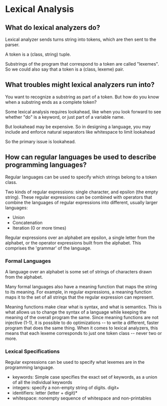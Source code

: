 # Lexical Analysis

## What do lexical analyzers do?

Lexical analyzer sends turns string into tokens, which are then sent to the parser.

A token is a (class, string) tuple.

Substrings of the program that correspond to a token are called "lexemes". So we could also say that a token is a (class, lexeme) pair.

## What troubles might lexical analyzers run into?

You want to recognize a substring as part of a token. But how do you know when a substring ends as a complete token?

Some lexical analysis requires lookahead, like when you look forward to see whether "do" is a keyword, or just part of a variable name.

But lookahead may be expensive. So in designing a language, you may include and enforce natural separators like whitespace to limit lookahead

So the primary issue is lookahead.

## How can regular languages be used to describe programming languages?

Regular languages can be used to specify which strings belong to a token class.

Two kinds of regular expressions: single character, and epsilon (the empty string). These regular expressions can be combined with operators that combine the languages of regular expressions into different, usually larger languages:

- Union
- Concatenation
- Iteration (0 or more times)

Regular expressions over an alphabet are epsilon, a single letter from the alphabet, or the operator expressions built from the alphabet. This comprises the 'grammar' of the language.

### Formal Languages

A language over an alphabet is some set of strings of characters drawn from the alphabet.

Many formal languages also have a meaning function that maps the string to its meaning. For example, in regular expressions, a meaning function maps it to the set of all strings that the regular expression can represent.

Meaning functions make clear what is syntax, and what is semantics. This is what allows us to change the syntax of a language while keeping the meaning of the overall program the same. Since meaning functions are not injective (1-1), it is possible to do optimizations -- to write a different, faster program that does the same thing. When it comes to lexical analyzers, this means that each lexeme corresponds to just one token class -- never two or more.

### Lexical Specifications

Regular expressions can be used to specify what lexemes are in the programming language.

- keywords: Simple case specifies the exact set of keywords, as a union of all the individual keywords
- integers: specify a non-empty string of digits. digit+
- identifiers: letter (letter + digit)*
- whitespace: nonempty sequence of whitespace and non-printables